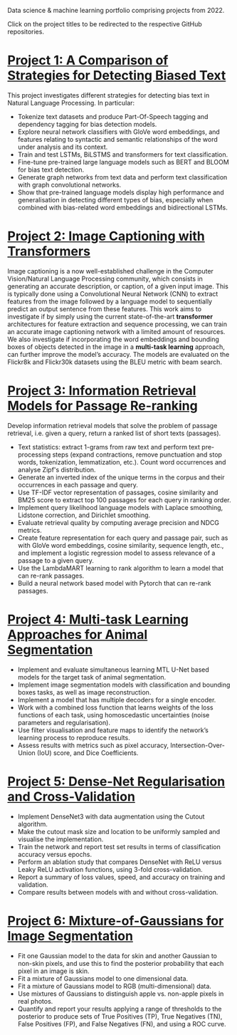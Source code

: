 Data science & machine learning portfolio comprising projects from 2022.

Click on the project titles to be redirected to the respective GitHub repositories.

# [Project 1: A Comparison of Strategies for Detecting Biased Text](https://github.com/joanrossello/Bias-Text-Detection)
This project investigates different strategies for detecting bias text in Natural Language Processing. In particular:

* Tokenize text datasets and produce Part-Of-Speech tagging and dependency tagging for bias detection models.
* Explore neural network classifiers with GloVe word embeddings, and features relating to syntactic and semantic relationships of the word under analysis and its context.
* Train and test LSTMs, BiLSTMS and transformers for text classification.
* Fine-tune pre-trained large language models such as BERT and BLOOM for bias text detection.
* Generate graph networks from text data and perform text classification with graph convolutional networks.
* Show that pre-trained language models display high performance and generalisation in detecting different types of bias, especially when combined with bias-related word embeddings and bidirectional LSTMs.


# [Project 2: Image Captioning with Transformers](https://github.com/joanrossello/Image-Captioning)
Image captioning is a now well-established challenge in the Computer Vision/Natural Language Processing community, which consists in generating an accurate description, or caption, of a given input image. This is typically done using a Convolutional Neural Network (CNN) to extract features from the image followed by a language model to sequentially predict an output sentence from these features. This work aims to investigate if by simply using the current state-of-the-art **transformer** architectures for feature extraction and sequence processing, we can train an accurate image captioning network with a limited amount of resources. We also investigate if incorporating the word embeddings and bounding boxes of objects detected in the image in a **multi-task learning** approach, can further improve the model’s accuracy. The models are evaluated on the Flickr8k and Flickr30k datasets using the BLEU metric with beam search.


# [Project 3: Information Retrieval Models for Passage Re-ranking](https://github.com/joanrossello/Information-Retrieval-Models)
Develop information retrieval models that solve the problem of passage retrieval, i.e. given a query, return a ranked list of short texts (passages).

* Text statistics: extract 1-grams from raw text and perform text pre-processing steps (expand contractions, remove punctuation and stop words, tokenization, lemmatization, etc.). Count word occurrences and analyse Zipf's distribution.
* Generate an inverted index of the unique terms in the corpus and their occurrences in each passage and query.
* Use TF-IDF vector representation of passages, cosine similarity and BM25 score to extract top 100 passages for each query in ranking order. 
* Implement query likelihood language models with Laplace smoothing, Lidstone correction, and Dirichlet smoothing.
* Evaluate retrieval quality by computing average precision and NDCG metrics.
* Create feature representation for each query and passage pair, such as with GloVe word embeddings, cosine similarity, sequence length, etc., and implement a logistic regression model to assess relevance of a passage to a given query.
* Use the LambdaMART learning to rank algorithm to learn a model that can re-rank passages.
* Build a neural network based model with Pytorch that can re-rank passages.


# [Project 4: Multi-task Learning Approaches for Animal Segmentation](https://github.com/joanrossello/Multitask-Image-Segmentation)
* Implement and evaluate simultaneous learning MTL U-Net based models for the target task of animal segmentation.
* Implement image segmentation models with classification and bounding boxes tasks, as well as image reconstruction.
* Implement a model that has multiple decoders for a single encoder.
* Work with a combined loss function that learns weights of the loss functions of each task, using homoscedastic uncertainties (noise parameters and regularisation).
* Use filter visualisation and feature maps to identify the network’s learning process to reproduce results.
* Assess results with metrics such as pixel accuracy, Intersection-Over-Union (IoU) score, and Dice Coefficients.


# [Project 5: Dense-Net Regularisation and Cross-Validation](https://github.com/joanrossello/Dense-Net)
* Implement DenseNet3 with data augmentation using the Cutout algorithm.
* Make the cutout mask size and location to be uniformly sampled and visualise the implementation.
* Train the network and report test set results in terms of classification accuracy versus epochs.
* Perform an ablation study that compares DenseNet with ReLU versus Leaky ReLU activation functions, using 3-fold cross-validation.
* Report a summary of loss values, speed, and accuracy on training and validation.
* Compare results between models with and without cross-validation.


# [Project 6: Mixture-of-Gaussians for Image Segmentation](https://github.com/joanrossello/Mixtures-of-Gaussians)
* Fit one Gaussian model to the data for skin and another Gaussian to non-skin pixels, and use this to find the posterior probability that each pixel in an image is skin.
* Fit a mixture of Gaussians model to one dimensional data.
* Fit a mixture of Gaussians model to RGB (multi-dimensional) data.
* Use mixtures of Gaussians to distinguish apple vs. non-apple pixels in real photos. 
* Quantify and report your results applying a range of thresholds to the posterior to produce sets of True Positives (TP), True Negatives (TN), False Positives (FP), and False Negatives (FN), and using a ROC curve.

